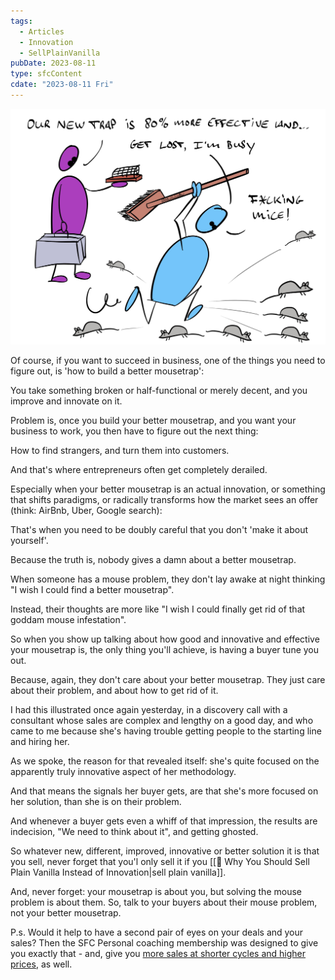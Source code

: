 ```yaml
---
tags:
  - Articles
  - Innovation
  - SellPlainVanilla
pubDate: 2023-08-11
type: sfcContent
cdate: "2023-08-11 Fri"
---
```


![](Media/SalesFlowCoach.app_Why-nobody-gives-a-damn-about-your-better-mousetrap_MartinStellar.jpeg)

Of course, if you want to succeed in business, one of the things you need to figure out, is 'how to build a better mousetrap':

You take something broken or half-functional or merely decent, and you improve and innovate on it.

Problem is, once you build your better mousetrap, and you want your business to work, you then have to figure out the next thing:

How to find strangers, and turn them into customers.

And that's where entrepreneurs often get completely derailed.

Especially when your better mousetrap is an actual innovation, or something that shifts paradigms, or radically transforms how the market sees an offer (think: AirBnb, Uber, Google search):

That's when you need to be doubly careful that you don't 'make it about yourself'.

Because the truth is, nobody gives a damn about a better mousetrap.

When someone has a mouse problem, they don't lay awake at night thinking "I wish I could find a better mousetrap".

Instead, their thoughts are more like "I wish I could finally get rid of that goddam mouse infestation".

So when you show up talking about how good and innovative and effective your mousetrap is, the only thing you'll achieve, is having a buyer tune you out.

Because, again, they don't care about your better mousetrap. They just care about their problem, and about how to get rid of it.

I had this illustrated once again yesterday, in a discovery call with a consultant whose sales are complex and lengthy on a good day, and who came to me because she's having trouble getting people to the starting line and hiring her.

As we spoke, the reason for that revealed itself: she's quite focused on the apparently truly innovative aspect of her methodology.

And that means the signals her buyer gets, are that she's more focused on her solution, than she is on their problem.

And whenever a buyer gets even a whiff of that impression, the results are indecision, "We need to think about it", and getting ghosted.

So whatever new, different, improved, innovative or better solution it is that you sell, never forget that you'l only sell it if you [[📄 Why You Should Sell Plain Vanilla Instead of Innovation|sell plain vanilla]].

And, never forget: your mousetrap is about you, but solving the mouse problem is about them. So, talk to your buyers about their mouse problem, not your better mousetrap.

P.s. Would it help to have a second pair of eyes on your deals and your sales? Then the SFC Personal coaching membership was designed to give you exactly that - and, give you [more sales at shorter cycles and higher prices](https://personal.salesflowcoach.app/), as well.
